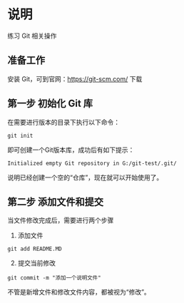 # 说明
练习 Git 相关操作
## 准备工作
安装 Git，可到官网：https://git-scm.com/ 下载

## 第一步 初始化 Git 库
在需要进行版本的目录下执行以下命令：
```
git init
```
即可创建一个Git版本库，成功后有如下提示：
```
Initialized empty Git repository in G:/git-test/.git/
```
说明已经创建一个空的“仓库”，现在就可以开始使用了。

## 第二步 添加文件和提交
当文件修改完成后，需要进行两个步骤
1. 添加文件
```
git add README.MD
```
2. 提交当前修改
```
git commit -m "添加一个说明文件"
```
不管是新增文件和修改文件内容，都被视为“修改”。